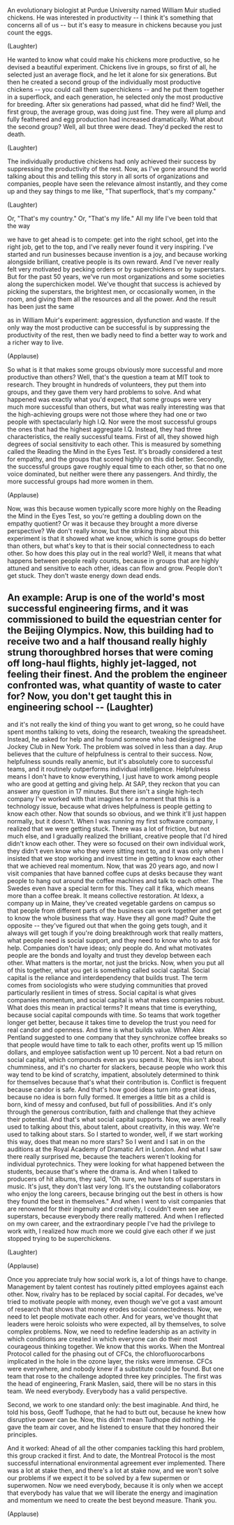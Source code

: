 
An evolutionary biologist
at Purdue University
named William Muir studied chickens.
He was interested in productivity --
I think it&#39;s something
that concerns all of us --
but it&#39;s easy to measure in chickens
because you just count the eggs.

(Laughter)

He wanted to know what could make
his chickens more productive,
so he devised a beautiful experiment.
Chickens live in groups, so first of all,
he selected just an average flock,
and he let it alone for six generations.
But then he created a second group
of the individually
most productive chickens --
you could call them superchickens --
and he put them together in a superflock,
and each generation, he selected
only the most productive for breeding.
After six generations had passed,
what did he find?
Well, the first group, the average group,
was doing just fine.
They were all plump and fully feathered
and egg production
had increased dramatically.
What about the second group?
Well, all but three were dead.
They&#39;d pecked the rest to death.

(Laughter)

The individually productive chickens
had only achieved their success
by suppressing the productivity
of the rest.
Now, as I&#39;ve gone around the world
talking about this and telling this story
in all sorts of organizations
and companies,
people have seen
the relevance almost instantly,
and they come up and they say
things to me like,
&quot;That superflock, that&#39;s my company.&quot;

(Laughter)

Or, &quot;That&#39;s my country.&quot;
Or, &quot;That&#39;s my life.&quot;
All my life I&#39;ve been told that the way

we have to get ahead is to compete:
get into the right school,
get into the right job, get to the top,
and I&#39;ve really never found it
very inspiring.
I&#39;ve started and run businesses
because invention is a joy,
and because working alongside
brilliant, creative people
is its own reward.
And I&#39;ve never really felt very motivated
by pecking orders or by superchickens
or by superstars.
But for the past 50 years,
we&#39;ve run most organizations
and some societies
along the superchicken model.
We&#39;ve thought that success is achieved
by picking the superstars,
the brightest men,
or occasionally women, in the room,
and giving them all the resources
and all the power.
And the result has been just the same

as in William Muir&#39;s experiment:
aggression, dysfunction and waste.
If the only way the most productive
can be successful
is by suppressing
the productivity of the rest,
then we badly need to find
a better way to work
and a richer way to live.

(Applause)

So what is it that makes some groups
obviously more successful
and more productive than others?
Well, that&#39;s the question
a team at MIT took to research.
They brought in hundreds of volunteers,
they put them into groups, and they
gave them very hard problems to solve.
And what happened was exactly
what you&#39;d expect,
that some groups were very much
more successful than others,
but what was really interesting
was that the high-achieving groups
were not those where they had
one or two people
with spectacularly high I.Q.
Nor were the most successful groups
the ones that had the highest
aggregate I.Q.
Instead, they had three characteristics,
the really successful teams.
First of all, they showed high degrees
of social sensitivity to each other.
This is measured by something called
the Reading the Mind in the Eyes Test.
It&#39;s broadly considered
a test for empathy,
and the groups that scored highly on this
did better.
Secondly, the successful groups
gave roughly equal time to each other,
so that no one voice dominated,
but neither were there any passengers.
And thirdly, the more successful groups
had more women in them.

(Applause)

Now, was this because women
typically score more highly on
the Reading the Mind in the Eyes Test,
so you&#39;re getting a doubling down
on the empathy quotient?
Or was it because they brought
a more diverse perspective?
We don&#39;t really know, but the striking
thing about this experiment
is that it showed what we know, which is
some groups do better than others,
but what&#39;s key to that
is their social connectedness
to each other.
So how does this play out
in the real world?
Well, it means that what happens
between people really counts,
because in groups that are highly
attuned and sensitive to each other,
ideas can flow and grow.
People don&#39;t get stuck.
They don&#39;t waste energy down dead ends.

An example: Arup is one of the world&#39;s
most successful engineering firms,
and it was commissioned to build
the equestrian center
for the Beijing Olympics.
Now, this building had to receive
two and a half thousand
really highly strung thoroughbred horses
that were coming off long-haul flights,
highly jet-lagged,
not feeling their finest.
And the problem
the engineer confronted was,
what quantity of waste to cater for?
Now, you don&#39;t get taught this
in engineering school -- 
(Laughter)
 --
and it&#39;s not really the kind of thing
you want to get wrong,
so he could have spent months
talking to vets, doing the research,
tweaking the spreadsheet.
Instead, he asked for help
and he found someone who had designed
the Jockey Club in New York.
The problem was solved in less than a day.
Arup believes that
the culture of helpfulness
is central to their success.
Now, helpfulness sounds really anemic,
but it&#39;s absolutely core
to successful teams,
and it routinely outperforms
individual intelligence.
Helpfulness means I don&#39;t
have to know everything,
I just have to work among people
who are good at getting and giving help.
At SAP, they reckon that you can answer
any question in 17 minutes.
But there isn&#39;t a single
high-tech company I&#39;ve worked with
that imagines for a moment
that this is a technology issue,
because what drives helpfulness
is people getting to know each other.
Now that sounds so obvious, and we think
it&#39;ll just happen normally,
but it doesn&#39;t.
When I was running
my first software company,
I realized that we were getting stuck.
There was a lot of friction,
but not much else,
and I gradually realized the brilliant,
creative people that I&#39;d hired
didn&#39;t know each other.
They were so focused
on their own individual work,
they didn&#39;t even know
who they were sitting next to,
and it was only when I insisted
that we stop working
and invest time in getting
to know each other
that we achieved real momentum.
Now, that was 20 years ago,
and now I visit companies
that have banned coffee cups at desks
because they want people to hang out
around the coffee machines
and talk to each other.
The Swedes even have
a special term for this.
They call it fika, which means
more than a coffee break.
It means collective restoration.
At Idexx, a company up in Maine,
they&#39;ve created vegetable gardens
on campus so that people
from different parts of the business
can work together and get to know
the whole business that way.
Have they all gone mad?
Quite the opposite -- they&#39;ve figured out
that when the going gets tough,
and it always will get tough
if you&#39;re doing breakthrough work
that really matters,
what people need is social support,
and they need to know who to ask for help.
Companies don&#39;t have ideas;
only people do.
And what motivates people
are the bonds and loyalty and trust
they develop between each other.
What matters is the mortar,
not just the bricks.
Now, when you put all of this together,
what you get is something
called social capital.
Social capital is the reliance
and interdependency that builds trust.
The term comes from sociologists
who were studying communities
that proved particularly resilient
in times of stress.
Social capital is what
gives companies momentum,
and social capital
is what makes companies robust.
What does this mean in practical terms?
It means that time is everything,
because social capital
compounds with time.
So teams that work together longer
get better, because it takes time
to develop the trust you need
for real candor and openness.
And time is what builds value.
When Alex Pentland
suggested to one company
that they synchronize coffee breaks
so that people would have time
to talk to each other,
profits went up 15 million dollars,
and employee satisfaction
went up 10 percent.
Not a bad return on social capital,
which compounds even as you spend it.
Now, this isn&#39;t about chumminess,
and it&#39;s no charter for slackers,
because people who work this way
tend to be kind of scratchy,
impatient, absolutely determined
to think for themselves
because that&#39;s what their contribution is.
Conflict is frequent
because candor is safe.
And that&#39;s how good ideas
turn into great ideas,
because no idea is born fully formed.
It emerges a little bit
as a child is born,
kind of messy and confused,
but full of possibilities.
And it&#39;s only through the generous
contribution, faith and challenge
that they achieve their potential.
And that&#39;s what social capital supports.
Now, we aren&#39;t really used
to talking about this,
about talent, about creativity,
in this way.
We&#39;re used to talking about stars.
So I started to wonder,
well, if we start working this way,
does that mean no more stars?
So I went and I sat in on the auditions
at the Royal Academy
of Dramatic Art in London.
And what I saw there really surprised me,
because the teachers weren&#39;t looking
for individual pyrotechnics.
They were looking for what happened
between the students,
because that&#39;s where the drama is.
And when I talked
to producers of hit albums,
they said, &quot;Oh sure, we have
lots of superstars in music.
It&#39;s just, they don&#39;t last very long.
It&#39;s the outstanding collaborators
who enjoy the long careers,
because bringing out the best in others
is how they found the best
in themselves.&quot;
And when I went to visit companies
that are renowned
for their ingenuity and creativity,
I couldn&#39;t even see any superstars,
because everybody there really mattered.
And when I reflected on my own career,
and the extraordinary people
I&#39;ve had the privilege to work with,
I realized how much more
we could give each other
if we just stopped trying
to be superchickens.

(Laughter)
 
(Applause)

Once you appreciate
truly how social work is,
a lot of things have to change.
Management by talent contest
has routinely pitted
employees against each other.
Now, rivalry has to be replaced
by social capital.
For decades, we&#39;ve tried
to motivate people with money,
even though we&#39;ve got
a vast amount of research that shows
that money erodes social connectedness.
Now, we need to let people
motivate each other.
And for years, we&#39;ve thought that leaders
were heroic soloists who were expected,
all by themselves,
to solve complex problems.
Now, we need to redefine leadership
as an activity in which
conditions are created
in which everyone can do their most
courageous thinking together.
We know that this works.
When the Montreal Protocol called
for the phasing out of CFCs,
the chlorofluorocarbons implicated
in the hole in the ozone layer,
the risks were immense.
CFCs were everywhere,
and nobody knew if a substitute
could be found.
But one team that rose to the challenge
adopted three key principles.
The first was the head of engineering,
Frank Maslen, said,
there will be no stars in this team.
We need everybody.
Everybody has a valid perspective.

Second, we work to one standard only:
the best imaginable.
And third, he told his boss,
Geoff Tudhope,
that he had to butt out,
because he knew
how disruptive power can be.
Now, this didn&#39;t mean Tudhope did nothing.
He gave the team air cover,
and he listened to ensure
that they honored their principles.

And it worked: Ahead of all the other
companies tackling this hard problem,
this group cracked it first.
And to date, the Montreal Protocol
is the most successful international
environmental agreement
ever implemented.
There was a lot at stake then,
and there&#39;s a lot at stake now,
and we won&#39;t solve our problems
if we expect it to be solved
by a few supermen or superwomen.
Now we need everybody,
because it is only when we accept
that everybody has value
that we will liberate the energy
and imagination and momentum we need
to create the best beyond measure.
Thank you.

(Applause)

